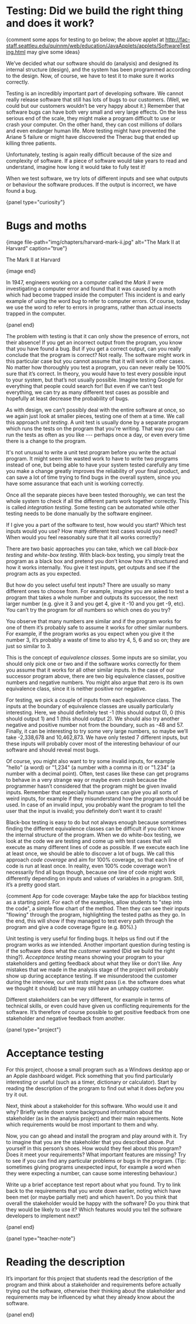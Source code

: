 # Testing: Did we build the right thing and does it work?

{comment some apps for testing to go below; the above applet at http://fac-staff.seattleu.edu/quinnm/web/education/JavaApplets/applets/SoftwareTesting.html may give some ideas}

We’ve decided what our software should do (analysis) and designed its internal structure (design), and the system has been programmed according to the design.
Now, of course, we have to test it to make sure it works correctly.

Testing is an incredibly important part of developing software.
We cannot really release software that still has lots of bugs to our customers.
(Well, we could but our customers wouldn’t be very happy about it.) Remember that software bugs can have both very small and very large effects.
On the less serious end of the scale, they might make a program difficult to use or crash your computer.
On the other hand, they can cost millions of dollars and even endanger human life.
More testing might have prevented the Ariane 5 failure or might have discovered the Therac bug that ended up killing three patients.

Unfortunately, testing is again really difficult because of the size and complexity of software.
If a piece of software would take years to read and understand, imagine how long it would take to fully test it!

When we test software, we try lots of different inputs and see what outputs or behaviour the software produces.
If the output is incorrect, we have found a bug.

{panel type="curiosity"}

# Bugs and moths

{image file-path="img/chapters/harvard-mark-ii.jpg" alt="The Mark II at Harvard" caption="true"}

The Mark II at Harvard

{image end}

In 1947, engineers working on a computer called the *Mark II* were investigating a computer error and found that it was caused by a moth which had become trapped inside the computer!
This incident is and early example of using the word *bug* to refer to computer errors.
Of course, today we use the word to refer to errors in programs, rather than actual insects trapped in the computer.

{panel end}

The problem with testing is that it can only show the presence of errors, not their absence!
If you get an incorrect output from the program, you know that you have found a bug.
But if you get a correct output, can you really conclude that the program is correct?
Not really.
The software might work in this particular case but you cannot assume that it will work in other cases.
No matter how thoroughly you test a program, you can never really be 100% sure that it’s correct.
In theory, you would have to test every possible input to your system, but that’s not usually possible.
Imagine testing Google for everything that people could search for!
But even if we can’t test everything, we can try as many different test cases as possible and hopefully at least decrease the probability of bugs.

As with design, we can’t possibly deal with the entire software at once, so we again just look at smaller pieces, testing one of them at a time.
We call this approach *unit testing*.
A unit test is usually done by a separate program which runs the tests on the program that you're writing.
That way you can run the tests as often as you like --- perhaps once a day, or even every time there is a change to the program.

It's not unusual to write a unit test program before you write the actual program.
It might seem like wasted work to have to write two programs instead of one, but being able to have your system tested carefully any time you make a change greatly improves the reliability of your final product, and can save a lot of time trying to find bugs in the overall system, since you have some assurance that each unit is working correctly.

Once all the separate pieces have been tested thoroughly, we can test the whole system to check if all the different parts work together correctly.
This is called *integration testing*.
Some testing can be automated while other testing needs to be done manually by the software engineer.

If I give you a part of the software to test, how would you start?
Which test inputs would you use?
How many different test cases would you need?
When would you feel reasonably sure that it all works correctly?

There are two basic approaches you can take, which we call *black-box testing* and *white-box testing*.
With black-box testing, you simply treat the program as a black box and pretend you don’t know how it’s structured and how it works internally.
You give it test inputs, get outputs and see if the program acts as you expected.

But how do you select useful test inputs?
There are usually so many different ones to choose from.
For example, imagine you are asked to test a program that takes a whole number and outputs its successor, the next larger number (e.g. give it 3 and you get 4, give it -10 and you get -9, etc).
You can’t try the program for *all* numbers so which ones do you try?

You observe that many numbers are similar and if the program works for one of them it’s probably safe to assume it works for other similar numbers.
For example, if the program works as you expect when you give it the number 3, it’s probably a waste of time to also try 4, 5, 6 and so on; they are just so similar to 3.

This is the concept of *equivalence classes*.
Some inputs are so similar, you should only pick one or two and if the software works correctly for them you assume that it works for all other similar inputs.
In the case of our successor program above, there are two big equivalence classes, positive numbers and negative numbers.
You might also argue that zero is its own equivalence class, since it is neither positive nor negative.

For testing, we pick a couple of inputs from each equivalence class.
The inputs at the boundary of equivalence classes are usually particularly interesting.
Here, we should definitely test -1 (this should output 0), 0 (this should output 1) and 1 (this should output 2).
We should also try another negative and positive number not from the boundary, such as -48 and 57.
Finally, it can be interesting to try some very large numbers, so maybe we’ll take -2,338,678 and 10,462,873.
We have only tested 7 different inputs, but these inputs will probably cover most of the interesting behaviour of our software and should reveal most bugs.

Of course, you might also want to try some invalid inputs, for example "hello" (a word) or "1,234" (a number with a comma in it) or "1.234" (a number with a decimal point).
Often, test cases like these can get programs to behave in a very strange way or maybe even crash because the programmer hasn’t considered that the program might be given invalid inputs.
Remember that especially human users can give you all sorts of weird inputs, for example if they misunderstand how the program should be used.
In case of an invalid input, you probably want the program to tell the user that the input is invalid; you definitely don’t want it to crash!

Black-box testing is easy to do but not always enough because sometimes finding the different equivalence classes can be difficult if you don’t know the internal structure of the program.
When we do white-box testing, we look at the code we are testing and come up with test cases that will execute as many different lines of code as possible.
If we execute each line at least once, we should be able to discover a lot of bugs.
We call this approach *code coverage* and aim for 100% coverage, so that each line of code is run at least once.
In reality, even 100% code coverage won’t necessarily find all bugs though, because one line of code might work differently depending on inputs and values of variables in a program.
Still, it’s a pretty good start.

{comment App for code coverage: Maybe take the app for blackbox testing as a starting point. For each of the examples, allow students to "step into the code", a simple flow chart of the method. Then they can see their inputs "flowing" through the program, highlighting the tested paths as they go. In the end, this will show if they managed to test every path through the program and give a code coverage figure (e.g. 80%).}

Unit testing is very useful for finding bugs.
It helps us find out if the program works as *we* intended.
Another important question during testing is if the software does what the *customer* wanted (Did we build the right thing?).
*Acceptance testing* means showing your program to your stakeholders and getting feedback about what they like or don’t like.
Any mistakes that we made in the analysis stage of the project will probably show up during acceptance testing.
If we misunderstood the customer during the interview, our *unit tests* might pass (i.e. the software does what we thought it should) but we may still have an unhappy customer.

Different stakeholders can be very different, for example in terms of technical skills, or even could have given us conflicting requirements for the software.
It’s therefore of course possible to get positive feedback from one stakeholder and negative feedback from another.

{panel type="project"}

# Acceptance testing

For this project, choose a small program such as a Windows desktop app or an Apple dashboard widget.
Pick something that you find particularly interesting or useful (such as a timer, dictionary or calculator).
Start by reading the description of the program to find out what it does *before* you try it out.

Next, think about a stakeholder for this software.
Who would use it and why?
Briefly write down some background information about the stakeholder (as in the analysis project) and their main requirements.
Note which requirements would be most important to them and why.

Now, you can go ahead and install the program and play around with it.
Try to imagine that you are the stakeholder that you described above.
Put yourself in this person’s shoes.
How would they feel about this program?
Does it meet your requirements?
What important features are missing?
Try to see if you can find any particular problems or bugs in the program.
(Tip: sometimes giving programs unexpected input, for example a word when they were expecting a number, can cause some interesting behaviour.)

Write up a brief acceptance test report about what you found.
Try to link back to the requirements that you wrote down earlier, noting which have been met (or maybe partially met) and which haven’t.
Do you think that overall the stakeholder would be happy with the software?
Do you think that they would be likely to use it?
Which features would you tell the software developers to implement next?

{panel end}

{panel type="teacher-note"}

# Reading the description

It’s important for this project that students read the description of the program and think about a stakeholder and requirements before actually trying out the software, otherwise their thinking about the stakeholder and requirements may be influenced by what they already know about the software.

{panel end}
